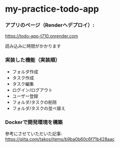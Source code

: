# my-practice-todo-app

### アプリのページ（Renderへデプロイ）:
https://todo-app-t710.onrender.com

読み込みに時間がかかります

### 実装した機能（実装順）

- フォルダ作成
- タスク作成
- タスク編集
- ログイン/ログアウト
- ユーザー登録
- フォルダ/タスクの削除
- フォルダ/タスクの並べ替え

### Dockerで開発環境を構築
参考にさせていただいた記事: https://qiita.com/takos/items/b9ba0b60c6f71b428aac
